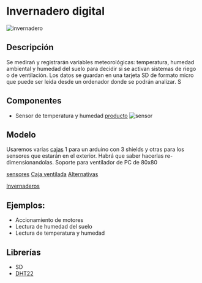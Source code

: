# Invernadero digital

![invernadero](https://pbs.twimg.com/profile_images/2105495865/IMG_1567_400x400.JPG)

## Descripción

Se medirań y registrarán variables meteorológicas: temperatura, humedad ambiental y humedad del suelo para decidir si se activan sistemas de riego o de ventilación. Los datos se guardan en una tarjeta SD de formato micro que puede ser leída desde un ordenador donde se podrán analizar. S

## Componentes

* Sensor de temperatura y humedad [producto](http://www.seeedstudio.com/wiki/Grove_-_Temperature_and_Humidity_Sensor_Pro)
![sensor](http://www.seeedstudio.com/wiki/images/thumb/d/d1/Temp_humi_pro.jpg/400px-Temp_humi_pro.jpg)

## Modelo

Usaremos varias [cajas](http://www.thingiverse.com/thing:537560) 1 para un arduino con 3 shields y otras para los sensores que estarán en el exterior. Habrá que saber hacerlas re-dimensionandolas.
Soporte para ventilador de PC de 80x80


[sensores](http://www.thingiverse.com/javacasm/collections/sensores)
[Caja ventilada](http://www.thingiverse.com/thing:304617)
[Alternativas](http://www.thingiverse.com/javacasm/collections/caja-arduino)

[Invernaderos](http://www.thingiverse.com/javacasm/collections/invernadero)

## Ejemplos:

* Accionamiento de motores
* Lectura de humedad del suelo
* Lectura de temperatura y humedad

## Librerías

* SD
* [DHT22](https://github.com/Seeed-Studio/Grove_Temperature_And_Humidity_Sensor) 

